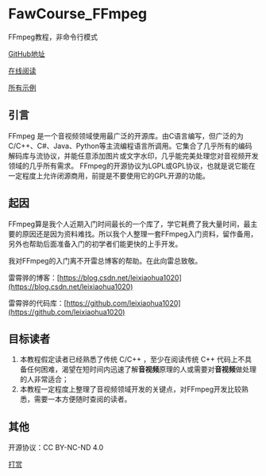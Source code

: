 # FawCourse_FFmpeg

FFmpeg教程，非命令行模式

[GitHub地址](https://github.com/fawdlstty/FawCourse_FFmpeg)

[在线阅读](https://ffmpeg.fawdlstty.com/)

[所有示例](https://github.com/fawdlstty/FawCourse_FFmpeg/tree/master/example)

## 引言

FFmpeg 是一个音视频领域使用最广泛的开源库。由C语言编写，但广泛的为C/C++、C#、Java、Python等主流编程语言所调用。它集合了几乎所有的编码解码库与流协议，并能任意添加图片或文字水印，几乎能完美处理您对音视频开发领域的几乎所有需求。
FFmpeg的开源协议为LGPL或GPL协议，也就是说它能在一定程度上允许闭源商用，前提是不要使用它的GPL开源的功能。

## 起因

FFmpeg算是我个人近期入门时间最长的一个库了，学它耗费了我大量时间，最主要的原因还是因为资料难找。所以我个人整理一套FFmpeg入门资料，留作备用，另外也帮助后面准备入门的初学者们能更快的上手开发。

我对FFmpeg的入门离不开雷总博客的帮助。在此向雷总致敬。

雷霄骅的博客：[https://blog.csdn.net/leixiaohua1020](https://blog.csdn.net/leixiaohua1020)

雷霄骅的代码库：[https://github.com/leixiaohua1020](https://github.com/leixiaohua1020)

## 目标读者

1. 本教程假定读者已经熟悉了传统 C/C++ ，至少在阅读传统 C++ 代码上不具备任何困难，渴望在短时间内迅速了解**音视频**原理的人或需要对**音视频**做处理的人非常适合；
2. 本教程一定程度上整理了音视频领域开发的关键点，对FFmpeg开发比较熟悉，需要一本方便随时查阅的读者。

## 其他

开源协议：CC BY-NC-ND 4.0

[打赏](donate.jpg)
